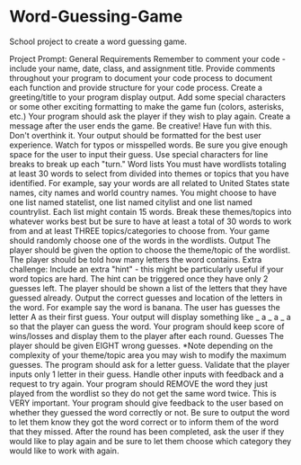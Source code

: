 # Word-Guessing-Game
School project to create a word guessing game.

Project Prompt:
General Requirements
Remember to comment your code - include your name, date, class, and assignment title.
Provide comments throughout your program to document your code process to document each function and provide structure for your code process. 
Create a greeting/title to your program display output.
Add some special characters or some other exciting formatting to make the game fun (colors, asterisks, etc.)
Your program should ask the player if they wish to play again. 
Create a message after the user ends the game. 
Be creative! Have fun with this. Don't overthink it. 
Your output should be formatted for the best user experience. Watch for typos or misspelled words. Be sure you give enough space for the user to input their guess. Use special characters for line breaks to break up each "turn."
Word lists
You must have wordlists totaling at least 30 words to select from divided into themes or topics that you have identified. For example, say your words are all related to United States state names, city names and world country names.  You might choose to have one list named statelist, one list named citylist and one list named countrylist. Each list might contain 15 words.
Break these themes/topics into whatever works best but be sure to have at least a total of 30 words to work from and at least THREE topics/categories to choose from. 
Your game should randomly choose one of the words in the wordlists. 
Output
The player should be given the option to choose the theme/topic of the wordlist. 
The player should be told how many letters the word contains.
Extra challenge: Include an extra "hint" - this might be particularly useful if your word topics are hard. The hint can be triggered once they have only 2 guesses left. 
The player should be shown a list of the letters that they have guessed already.
Output the correct guesses and location of the letters in the word. For example say the word is banana. The user has guesses the letter A as their first guess. Your output will display something like _ a _ a _ a  so that the player can guess the word. 
Your program should keep score of wins/losses and display them to the player after each round. 
Guesses
The player should be given EIGHT wrong guesses. *Note depending on the complexity of your theme/topic area you may wish to modify the maximum guesses. 
The program should ask for a letter guess. Validate that the player inputs only 1 letter in their guess. Handle other inputs with feedback and a request to try again.
Your program should REMOVE the word they just played from the wordlist so they do not get the same word twice. This is VERY important.
Your program should give feedback to the user based on whether they guessed the word correctly or not. Be sure to output the word to let them know they got the word correct or to inform them of the word that they missed. 
After the round has been completed, ask the user if they would like to play again and be sure to let them choose which category they would like to work with again.
